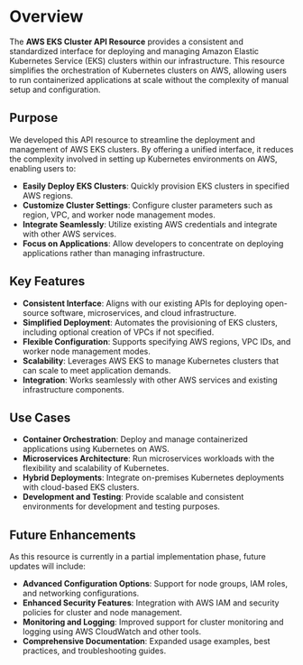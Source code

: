 # Overview

The **AWS EKS Cluster API Resource** provides a consistent and standardized interface for deploying and managing Amazon Elastic Kubernetes Service (EKS) clusters within our infrastructure. This resource simplifies the orchestration of Kubernetes clusters on AWS, allowing users to run containerized applications at scale without the complexity of manual setup and configuration.

## Purpose

We developed this API resource to streamline the deployment and management of AWS EKS clusters. By offering a unified interface, it reduces the complexity involved in setting up Kubernetes environments on AWS, enabling users to:

- **Easily Deploy EKS Clusters**: Quickly provision EKS clusters in specified AWS regions.
- **Customize Cluster Settings**: Configure cluster parameters such as region, VPC, and worker node management modes.
- **Integrate Seamlessly**: Utilize existing AWS credentials and integrate with other AWS services.
- **Focus on Applications**: Allow developers to concentrate on deploying applications rather than managing infrastructure.

## Key Features

- **Consistent Interface**: Aligns with our existing APIs for deploying open-source software, microservices, and cloud infrastructure.
- **Simplified Deployment**: Automates the provisioning of EKS clusters, including optional creation of VPCs if not specified.
- **Flexible Configuration**: Supports specifying AWS regions, VPC IDs, and worker node management modes.
- **Scalability**: Leverages AWS EKS to manage Kubernetes clusters that can scale to meet application demands.
- **Integration**: Works seamlessly with other AWS services and existing infrastructure components.

## Use Cases

- **Container Orchestration**: Deploy and manage containerized applications using Kubernetes on AWS.
- **Microservices Architecture**: Run microservices workloads with the flexibility and scalability of Kubernetes.
- **Hybrid Deployments**: Integrate on-premises Kubernetes deployments with cloud-based EKS clusters.
- **Development and Testing**: Provide scalable and consistent environments for development and testing purposes.

## Future Enhancements

As this resource is currently in a partial implementation phase, future updates will include:

- **Advanced Configuration Options**: Support for node groups, IAM roles, and networking configurations.
- **Enhanced Security Features**: Integration with AWS IAM and security policies for cluster and node management.
- **Monitoring and Logging**: Improved support for cluster monitoring and logging using AWS CloudWatch and other tools.
- **Comprehensive Documentation**: Expanded usage examples, best practices, and troubleshooting guides.
